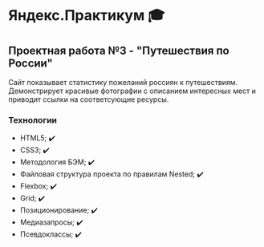 # Яндекс.Практикум :mortar_board:

## Проектная работа №3 - "Путешествия по России"
Сайт показывает статистику пожеланий россиян к путешествиям. Демонстрирует красивые фотографии с описанием интересных мест и приводит ссылки на соответсующие ресурсы.

### Технологии
* HTML5; :heavy_check_mark:
* CSS3; :heavy_check_mark:
* Методология БЭМ; :heavy_check_mark:
* Файловая структура проекта по правилам Nested; :heavy_check_mark:
* Flexbox; :heavy_check_mark:
* Grid; :heavy_check_mark:
* Позиционирование; :heavy_check_mark:
* Медиазапросы; :heavy_check_mark:
* Псевдоклассы; :heavy_check_mark:
